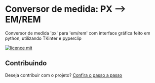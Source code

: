 # Conversor de medida: PX --> EM/REM
Conversor de medida 'px' para 'em/rem' com interface gráfica feito em python, utilizando TKinter e pyperclip

[![licence mit](https://img.shields.io/badge/licence-MIT-blue.svg)](https://github.com/afonsopacifer/open-source-boilerplate/blob/master/LICENSE.md)

## Contribuindo
Deseja contribuir com o projeto? [Confira o passo a passo](./CONTRIBUTING.md)
